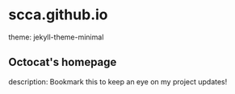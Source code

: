 # scca.github.io

theme: jekyll-theme-minimal
## Octocat's homepage
description: Bookmark this to keep an eye on my project updates!
